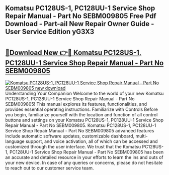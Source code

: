 ## Komatsu PC128US-1, PC128UU-1 Service Shop Repair Manual - Part No SEBM009805 Free Pdf Download - Part-aiI New Repair Owner Guide - User Service Edition yG3X3

# <h2><a href="http://bc56406.oget.top/?id=Komatsu+PC128US-1%2c+PC128UU-1+Service+Shop+Repair+Manual+-+Part+No+SEBM009805">🔗Download New 👉🔴 Komatsu PC128US-1, PC128UU-1 Service Shop Repair Manual - Part No SEBM009805</a></h2>

[![Komatsu PC128US-1, PC128UU-1 Service Shop Repair Manual - Part No SEBM009805 new download](https://i.imgur.com/5g1atiW.png)](http://bc56406.oget.top/?id=Komatsu+PC128US-1%2c+PC128UU-1+Service+Shop+Repair+Manual+-+Part+No+SEBM009805)
Understanding Your Companion Welcome to the world of your new Komatsu PC128US-1, PC128UU-1 Service Shop Repair Manual - Part No SEBM009805! This manual explores its features, functionalities, and provides essential operating instructions. Familiarize with Controls Before you begin, familiarize yourself with the location and function of all control buttons and settings on your Komatsu PC128US-1, PC128UU-1 Service Shop Repair Manual - Part No SEBM009805. Komatsu PC128US-1, PC128UU-1 Service Shop Repair Manual - Part No SEBM009805 advanced features include automatic software updates, customizable dashboard, multi-language support, and voice activation, all of which can be accessed and customized through the user interface. We trust that the Komatsu PC128US-1, PC128UU-1 Service Shop Repair Manual - Part No SEBM009805 has been an accurate and detailed resource in your efforts to learn the ins and outs of your new device. In case of any queries or concerns, please do not hesitate to reach out to our customer service team.
